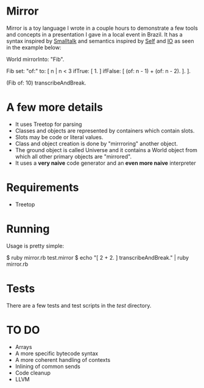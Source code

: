 # Mirror

Mirror is a toy language I wrote in a couple hours to demonstrate a few tools and concepts in a presentation I gave in a local event in Brazil. It has a syntax inspired by [Smalltalk][1] and semantics inspired by [Self][2] and [IO][3] as seen in the example below:

  World mirrorInto: "Fib".

  Fib set: "of:" to: [ n |
    n < 3
      ifTrue: [ 1. ]
      ifFalse: [ (of: n - 1) + (of: n - 2). ].
  ].

  (Fib of: 10) transcribeAndBreak.
  
# A few more details

* It uses Treetop for parsing
* Classes and objects are represented by containers which contain slots. 
* Slots may be code or literal values. 
* Class and object creation is done by "mirrroring" another object.
* The ground object is called Universe and it contains a World object from which all other primary objects are "mirrored".
* It uses a **very naive** code generator and an **even more naive** interpreter

# Requirements

  * Treetop
  
# Running

  Usage is pretty simple:

  $ ruby mirror.rb test.mirror
  $ echo "[ 2 + 2. ] transcribeAndBreak." | ruby mirror.rb
  
# Tests

There are a few tests and test scripts in the _test_ directory. 

# TO DO

* Arrays
* A more specific bytecode syntax
* A more coherent handling of contexts
* Inlining of common sends
* Code cleanup
* LLVM
  
[1]: http://www.smalltalk.org/
[2]: http://selflanguage.org/
[3]: http://www.iolanguage.com/